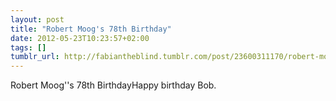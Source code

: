 ```yaml
---
layout: post
title: "Robert Moog's 78th Birthday"
date: 2012-05-23T10:23:57+02:00
tags: []
tumblr_url: http://fabiantheblind.tumblr.com/post/23600311170/robert-moogs-78th-birthday
---
```

Robert Moog''s 78th BirthdayHappy birthday Bob.
